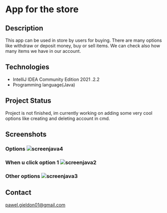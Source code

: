 # App for the store


## Description 
This app can be used in store by users for buying. There are many options like withdraw or deposit money, buy or sell items.
We can check also how many items we have in our account.


## Technologies
* IntelliJ IDEA Community Edition 2021 .2.2
* Programming language(Java)

## Project Status
Project is not finished, im currently working on adding some very cool options like creating and deleting account in cmd.

## Screenshots
### Options ![screenjava4](https://user-images.githubusercontent.com/93713186/146205526-75e4fcdc-46ce-4f8d-9dcc-fe689a2d6bd4.png)
### When u click option 1 ![screenjava2](https://user-images.githubusercontent.com/93713186/146204279-b4e4da55-3504-4367-8ff9-0c1284c0b45f.png)
### Other options ![screenjava3](https://user-images.githubusercontent.com/93713186/146205099-d1c8f4dc-e75a-4d44-8df4-f88de12e2005.png)

## Contact
pawel.gieldon01@gmail.com
